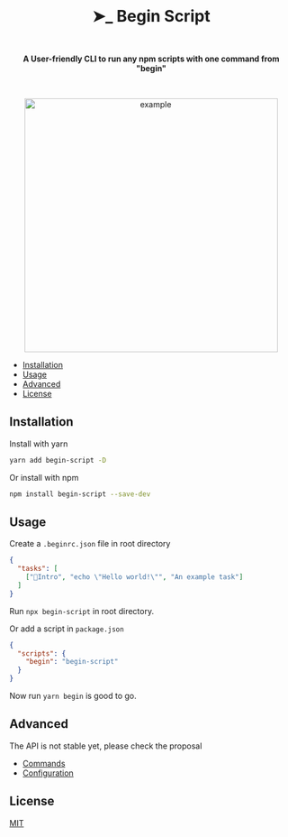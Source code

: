 <br />
<h1 align="center">➤_ Begin Script</h1>

<br>
<p align="center"><strong>A User-friendly CLI to run any npm scripts with one command from "begin"</strong></p>
<br>

<p align="center">
  <img src="https://github.com/iamyoki/begin-script/raw/main/example.jpg" alt="example" width="450px" />
</p>

- [Installation](#installation)
- [Usage](#usage)
- [Advanced](#advanced)
- [License](#license)

## Installation

Install with yarn

```bash
yarn add begin-script -D
```

Or install with npm

```bash
npm install begin-script --save-dev
```

## Usage

Create a `.beginrc.json` file in root directory

```json
{
  "tasks": [
    ["🎉Intro", "echo \"Hello world!\"", "An example task"]
  ]
}
```

Run `npx begin-script` in root directory.

Or add a script in `package.json`

```json
{
  "scripts": {
    "begin": "begin-script"
  }
}
```

Now run `yarn begin` is good to go.

## Advanced

The API is not stable yet, please check the proposal

- [Commands](https://github.com/iamyoki/begin-script/blob/main/proposal/commands.md)
- [Configuration](https://github.com/iamyoki/begin-script/blob/main/proposal/config.md)

## License

[MIT](https://choosealicense.com/licenses/mit/)